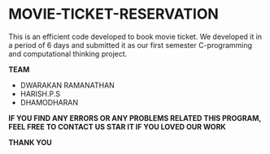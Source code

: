 # MOVIE-TICKET-RESERVATION
This is an efficient code developed to book movie ticket. We developed it in a period of 6 days and submitted it as our first semester C-programming and computational thinking project.

**TEAM**
- DWARAKAN RAMANATHAN
- HARISH.P.S
- DHAMODHARAN

**IF YOU FIND ANY ERRORS OR ANY PROBLEMS RELATED THIS PROGRAM, FEEL FREE TO CONTACT US** 
**STAR IT IF YOU LOVED OUR WORK**

______THANK YOU______
